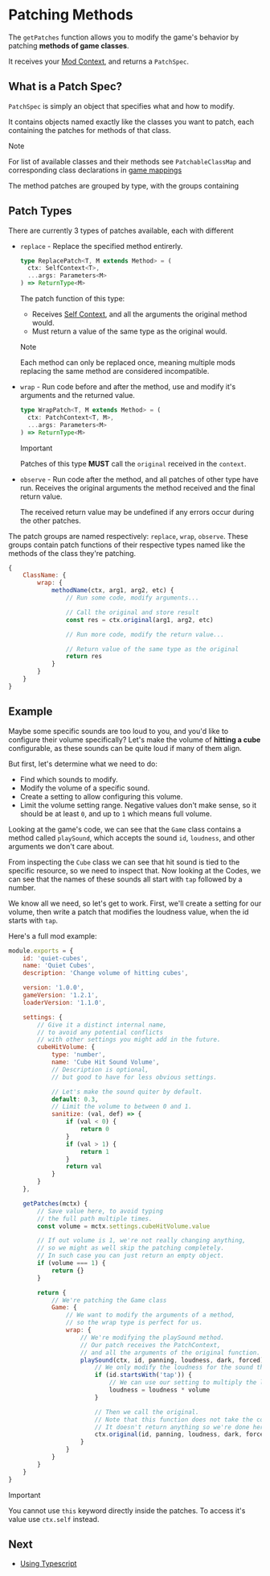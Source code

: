 # Patching Methods

The `getPatches` function allows you to modify the game's behavior by patching
**methods of game classes**.

It receives your [Mod Context](./03-contexts.md#mod-context), and returns a
`PatchSpec`.

## What is a Patch Spec?

`PatchSpec` is simply an object that specifies what and how to modify.

It contains objects named exactly like the classes you want to patch, each
containing the patches for methods of that class.

> [!NOTE]
>
> For list of available classes and their methods see `PatchableClassMap` and
> corresponding class declarations in
> [game mappings](./01-what-are-mods.md#types)

The method patches are grouped by type, with the groups containing

## Patch Types

There are currently 3 types of patches available, each with different

- `replace` - Replace the specified method entirerly.

  ```ts
  type ReplacePatch<T, M extends Method> = (
  	ctx: SelfContext<T>,
  	...args: Parameters<M>
  ) => ReturnType<M>
  ```

  The patch function of this type:
  - Receives [Self Context](./03-contexts.md#self-context), and all the
    arguments the original method would.
  - Must return a value of the same type as the original would.

  > [!NOTE]
  >
  > Each method can only be replaced once, meaning multiple mods replacing the
  > same method are considered incompatible.

- `wrap` - Run code before and after the method, use and modify it's arguments
  and the returned value.

  ```ts title=Patch function signature
  type WrapPatch<T, M extends Method> = (
  	ctx: PatchContext<T, M>,
  	...args: Parameters<M>
  ) => ReturnType<M>
  ```

  > [!IMPORTANT]
  >
  > Patches of this type **MUST** call the `original` received in the `context`.

- `observe` - Run code after the method, and all patches of other type have run.
  Receives the original arguments the method received and the final return
  value.

  The received return value may be undefined if any errors occur during the
  other patches.

The patch groups are named respectively: `replace`, `wrap`, `observe`. These
groups contain patch functions of their respective types named like the methods
of the class they're patching.

```js
{
	ClassName: {
		wrap: {
			methodName(ctx, arg1, arg2, etc) {
				// Run some code, modify arguments...

				// Call the original and store result
				const res = ctx.original(arg1, arg2, etc)

				// Run more code, modify the return value...

				// Return value of the same type as the original
				return res
			}
		}
	}
}
```

## Example

Maybe some specific sounds are too loud to you, and you'd like to configure
their volume specifically? Let's make the volume of **hitting a cube**
configurable, as these sounds can be quite loud if many of them align.

But first, let's determine what we need to do:

- Find which sounds to modify.
- Modify the volume of a specific sound.
- Create a setting to allow configuring this volume.
- Limit the volume setting range. Negative values don't make sense, so it should
  be at least `0`, and up to `1` which means full volume.

Looking at the game's code, we can see that the `Game` class contains a method
called `playSound`, which accepts the sound `id`, `loudness`, and other
arguments we don't care about.

From inspecting the `Cube` class we can see that hit sound is tied to the
specific resource, so we need to inspect that. Now looking at the Codes, we can
see that the names of these sounds all start with `tap` followed by a number.

We know all we need, so let's get to work. First, we'll create a setting for our
volume, then write a patch that modifies the loudness value, when the id starts
with `tap`.

Here's a full mod example:

```js
module.exports = {
	id: 'quiet-cubes',
	name: 'Quiet Cubes',
	description: 'Change volume of hitting cubes',

	version: '1.0.0',
	gameVersion: '1.2.1',
	loaderVersion: '1.1.0',

	settings: {
		// Give it a distinct internal name,
		// to avoid any potential conflicts
		// with other settings you might add in the future.
		cubeHitVolume: {
			type: 'number',
			name: 'Cube Hit Sound Volume',
			// Description is optional,
			// but good to have for less obvious settings.

			// Let's make the sound quiter by default.
			default: 0.3,
			// Limit the volume to between 0 and 1.
			sanitize: (val, def) => {
				if (val < 0) {
					return 0
				}
				if (val > 1) {
					return 1
				}
				return val
			}
		}
	},

	getPatches(mctx) {
		// Save value here, to avoid typing
		// the full path multiple times.
		const volume = mctx.settings.cubeHitVolume.value

		// If out volume is 1, we're not really changing anything,
		// so we might as well skip the patching completely.
		// In such case you can just return an empty object.
		if (volume === 1) {
			return {}
		}

		return {
			// We're patching the Game class
			Game: {
				// We want to modify the arguments of a method,
				// so the wrap type is perfect for us.
				wrap: {
					// We're modifying the playSound method.
					// Our patch receives the PatchContext,
					// and all the arguments of the original function.
					playSound(ctx, id, panning, loudness, dark, forced) {
						// We only modify the loudness for the sound that start with "tap".
						if (id.startsWith('tap')) {
							// We can use our setting to multiply the loudness value.
							loudness = loudness * volume
						}

						// Then we call the original.
						// Note that this function does not take the context parameter.
						// It doesn't return anything so we're done here.
						ctx.original(id, panning, loudness, dark, forced)
					}
				}
			}
		}
	}
}
```

> [!IMPORTANT]
>
> You cannot use `this` keyword directly inside the patches. To access it's
> value use `ctx.self` instead.

## Next

- [Using Typescript](./07-using-typescript.md)
